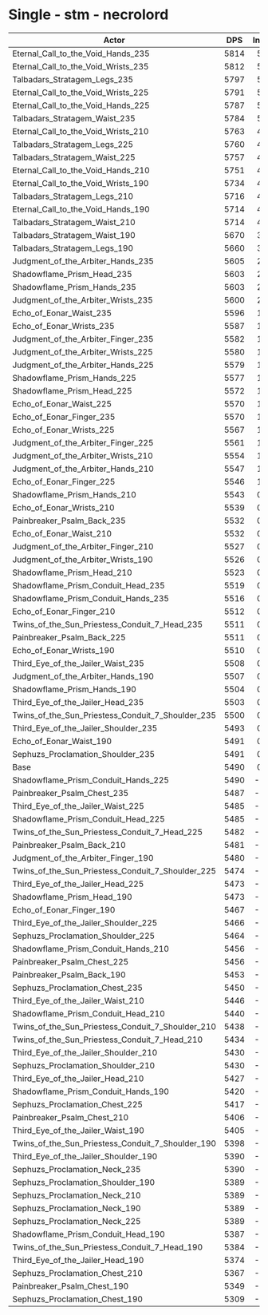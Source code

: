 # Single - stm - necrolord
| Actor | DPS | Increase |
|---|:---:|:---:|
|Eternal_Call_to_the_Void_Hands_235|5814|5.90%|
|Eternal_Call_to_the_Void_Wrists_235|5812|5.87%|
|Talbadars_Stratagem_Legs_235|5797|5.58%|
|Eternal_Call_to_the_Void_Wrists_225|5791|5.47%|
|Eternal_Call_to_the_Void_Hands_225|5787|5.40%|
|Talbadars_Stratagem_Waist_235|5784|5.35%|
|Eternal_Call_to_the_Void_Wrists_210|5763|4.97%|
|Talbadars_Stratagem_Legs_225|5760|4.91%|
|Talbadars_Stratagem_Waist_225|5757|4.85%|
|Eternal_Call_to_the_Void_Hands_210|5751|4.74%|
|Eternal_Call_to_the_Void_Wrists_190|5734|4.44%|
|Talbadars_Stratagem_Legs_210|5716|4.11%|
|Eternal_Call_to_the_Void_Hands_190|5714|4.08%|
|Talbadars_Stratagem_Waist_210|5714|4.08%|
|Talbadars_Stratagem_Waist_190|5670|3.28%|
|Talbadars_Stratagem_Legs_190|5660|3.09%|
|Judgment_of_the_Arbiter_Hands_235|5605|2.09%|
|Shadowflame_Prism_Head_235|5603|2.05%|
|Shadowflame_Prism_Hands_235|5603|2.05%|
|Judgment_of_the_Arbiter_Wrists_235|5600|2.00%|
|Echo_of_Eonar_Waist_235|5596|1.92%|
|Echo_of_Eonar_Wrists_235|5587|1.76%|
|Judgment_of_the_Arbiter_Finger_235|5582|1.67%|
|Judgment_of_the_Arbiter_Wrists_225|5580|1.63%|
|Judgment_of_the_Arbiter_Hands_225|5579|1.62%|
|Shadowflame_Prism_Hands_225|5577|1.58%|
|Shadowflame_Prism_Head_225|5572|1.50%|
|Echo_of_Eonar_Waist_225|5570|1.45%|
|Echo_of_Eonar_Finger_235|5570|1.45%|
|Echo_of_Eonar_Wrists_225|5567|1.39%|
|Judgment_of_the_Arbiter_Finger_225|5561|1.29%|
|Judgment_of_the_Arbiter_Wrists_210|5554|1.17%|
|Judgment_of_the_Arbiter_Hands_210|5547|1.03%|
|Echo_of_Eonar_Finger_225|5546|1.02%|
|Shadowflame_Prism_Hands_210|5543|0.96%|
|Echo_of_Eonar_Wrists_210|5539|0.89%|
|Painbreaker_Psalm_Back_235|5532|0.77%|
|Echo_of_Eonar_Waist_210|5532|0.76%|
|Judgment_of_the_Arbiter_Finger_210|5527|0.67%|
|Judgment_of_the_Arbiter_Wrists_190|5526|0.66%|
|Shadowflame_Prism_Head_210|5523|0.60%|
|Shadowflame_Prism_Conduit_Head_235|5519|0.52%|
|Shadowflame_Prism_Conduit_Hands_235|5516|0.46%|
|Echo_of_Eonar_Finger_210|5512|0.40%|
|Twins_of_the_Sun_Priestess_Conduit_7_Head_235|5511|0.39%|
|Painbreaker_Psalm_Back_225|5511|0.37%|
|Echo_of_Eonar_Wrists_190|5510|0.37%|
|Third_Eye_of_the_Jailer_Waist_235|5508|0.32%|
|Judgment_of_the_Arbiter_Hands_190|5507|0.31%|
|Shadowflame_Prism_Hands_190|5504|0.26%|
|Third_Eye_of_the_Jailer_Head_235|5503|0.23%|
|Twins_of_the_Sun_Priestess_Conduit_7_Shoulder_235|5500|0.18%|
|Third_Eye_of_the_Jailer_Shoulder_235|5493|0.05%|
|Echo_of_Eonar_Waist_190|5491|0.01%|
|Sephuzs_Proclamation_Shoulder_235|5491|0.01%|
|Base|5490|0.00%|
|Shadowflame_Prism_Conduit_Hands_225|5490|-0.01%|
|Painbreaker_Psalm_Chest_235|5487|-0.06%|
|Third_Eye_of_the_Jailer_Waist_225|5485|-0.10%|
|Shadowflame_Prism_Conduit_Head_225|5485|-0.10%|
|Twins_of_the_Sun_Priestess_Conduit_7_Head_225|5482|-0.15%|
|Painbreaker_Psalm_Back_210|5481|-0.16%|
|Judgment_of_the_Arbiter_Finger_190|5480|-0.18%|
|Twins_of_the_Sun_Priestess_Conduit_7_Shoulder_225|5474|-0.30%|
|Third_Eye_of_the_Jailer_Head_225|5473|-0.31%|
|Shadowflame_Prism_Head_190|5473|-0.32%|
|Echo_of_Eonar_Finger_190|5467|-0.43%|
|Third_Eye_of_the_Jailer_Shoulder_225|5466|-0.44%|
|Sephuzs_Proclamation_Shoulder_225|5464|-0.48%|
|Shadowflame_Prism_Conduit_Hands_210|5456|-0.62%|
|Painbreaker_Psalm_Chest_225|5456|-0.62%|
|Painbreaker_Psalm_Back_190|5453|-0.68%|
|Sephuzs_Proclamation_Chest_235|5450|-0.74%|
|Third_Eye_of_the_Jailer_Waist_210|5446|-0.80%|
|Shadowflame_Prism_Conduit_Head_210|5440|-0.92%|
|Twins_of_the_Sun_Priestess_Conduit_7_Shoulder_210|5438|-0.96%|
|Twins_of_the_Sun_Priestess_Conduit_7_Head_210|5434|-1.02%|
|Third_Eye_of_the_Jailer_Shoulder_210|5430|-1.09%|
|Sephuzs_Proclamation_Shoulder_210|5430|-1.10%|
|Third_Eye_of_the_Jailer_Head_210|5427|-1.15%|
|Shadowflame_Prism_Conduit_Hands_190|5420|-1.28%|
|Sephuzs_Proclamation_Chest_225|5417|-1.33%|
|Painbreaker_Psalm_Chest_210|5406|-1.53%|
|Third_Eye_of_the_Jailer_Waist_190|5405|-1.56%|
|Twins_of_the_Sun_Priestess_Conduit_7_Shoulder_190|5398|-1.68%|
|Third_Eye_of_the_Jailer_Shoulder_190|5390|-1.82%|
|Sephuzs_Proclamation_Neck_235|5390|-1.82%|
|Sephuzs_Proclamation_Shoulder_190|5389|-1.84%|
|Sephuzs_Proclamation_Neck_210|5389|-1.84%|
|Sephuzs_Proclamation_Neck_190|5389|-1.85%|
|Sephuzs_Proclamation_Neck_225|5389|-1.85%|
|Shadowflame_Prism_Conduit_Head_190|5387|-1.89%|
|Twins_of_the_Sun_Priestess_Conduit_7_Head_190|5384|-1.93%|
|Third_Eye_of_the_Jailer_Head_190|5374|-2.12%|
|Sephuzs_Proclamation_Chest_210|5367|-2.24%|
|Painbreaker_Psalm_Chest_190|5349|-2.58%|
|Sephuzs_Proclamation_Chest_190|5309|-3.30%|
